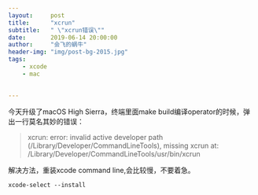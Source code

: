 ```yaml
---
layout:     post
title:      "xcrun"
subtitle:   " \"xcrun错误\""
date:       2019-06-14 20:00:00
author:     "会飞的蜗牛"
header-img: "img/post-bg-2015.jpg"
tags:
    - xcode
    - mac

    
---
```


今天升级了macOS High Sierra，终端里面make build编译operator的时候，弹出一行莫名其妙的错误：


> xcrun: error: invalid active developer path (/Library/Developer/CommandLineTools), missing xcrun at: /Library/Developer/CommandLineTools/usr/bin/xcrun

解决方法，重装xcode command line,会比较慢，不要着急。

```
xcode-select --install
```